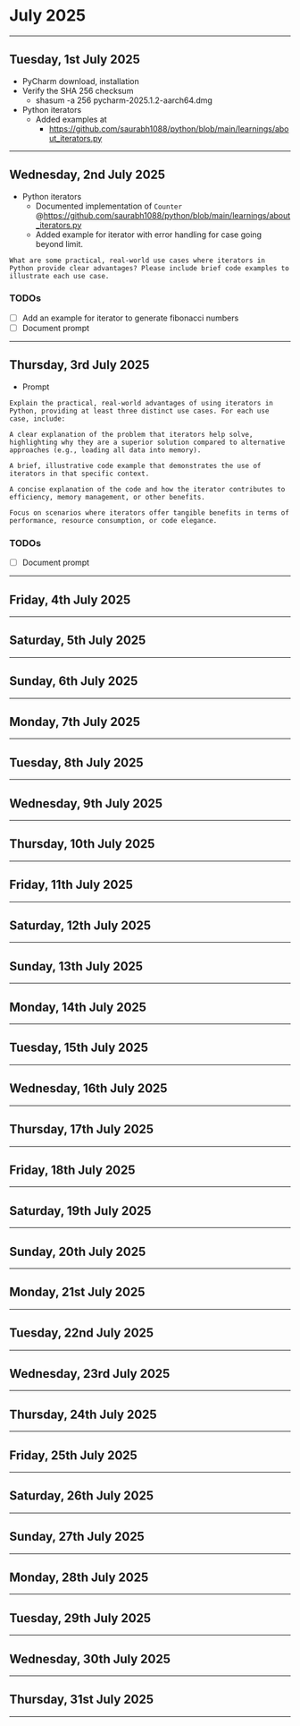 # July 2025

---

## Tuesday, 1st July 2025

- PyCharm download, installation
- Verify the SHA 256 checksum
    - shasum -a 256 pycharm-2025.1.2-aarch64.dmg
- Python iterators
    - Added examples at
        - https://github.com/saurabh1088/python/blob/main/learnings/about_iterators.py

---

## Wednesday, 2nd July 2025

- Python iterators
    - Documented implementation of `Counter` @https://github.com/saurabh1088/python/blob/main/learnings/about_iterators.py
    - Added example for iterator with error handling for case going beyond limit.

```
What are some practical, real-world use cases where iterators in Python provide clear advantages? Please include brief code examples to illustrate each use case.
```

### TODOs
- [ ] Add an example for iterator to generate fibonacci numbers
- [ ] Document prompt

---

## Thursday, 3rd July 2025

- Prompt

```
Explain the practical, real-world advantages of using iterators in Python, providing at least three distinct use cases. For each use case, include:

A clear explanation of the problem that iterators help solve, highlighting why they are a superior solution compared to alternative approaches (e.g., loading all data into memory).

A brief, illustrative code example that demonstrates the use of iterators in that specific context.

A concise explanation of the code and how the iterator contributes to efficiency, memory management, or other benefits.

Focus on scenarios where iterators offer tangible benefits in terms of performance, resource consumption, or code elegance.
```

### TODOs
- [ ] Document prompt

---

## Friday, 4th July 2025

---

## Saturday, 5th July 2025

---

## Sunday, 6th July 2025

---

## Monday, 7th July 2025

---

## Tuesday, 8th July 2025

---

## Wednesday, 9th July 2025

---

## Thursday, 10th July 2025

---

## Friday, 11th July 2025

---

## Saturday, 12th July 2025

---

## Sunday, 13th July 2025

---

## Monday, 14th July 2025

---

## Tuesday, 15th July 2025

---

## Wednesday, 16th July 2025

---

## Thursday, 17th July 2025

---

## Friday, 18th July 2025

---

## Saturday, 19th July 2025

---

## Sunday, 20th July 2025

---

## Monday, 21st July 2025

---

## Tuesday, 22nd July 2025

---

## Wednesday, 23rd July 2025

---

## Thursday, 24th July 2025

---

## Friday, 25th July 2025

---

## Saturday, 26th July 2025

---

## Sunday, 27th July 2025

---

## Monday, 28th July 2025

---

## Tuesday, 29th July 2025

---

## Wednesday, 30th July 2025

---

## Thursday, 31st July 2025

---
